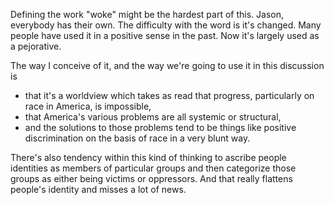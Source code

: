 Defining the work "woke" might be the hardest part of this. Jason, everybody has their own. The difficulty with the word is it's changed. Many people have used it in a positive sense in the past. Now it's largely used as a pejorative. 

The way I conceive of it, and the way we're going to use it in this discussion is 
* that it's a worldview which takes as read that progress, particularly on race in America, is impossible, 
* that America's various problems are all systemic or structural, 
* and the solutions to those problems tend to be things like positive discrimination on the basis of race in a very blunt way. 

There's also tendency within this kind of thinking to ascribe people identities as members of particular groups and then categorize those groups as either being victims or oppressors. And that really flattens people's identity and misses a lot of news.